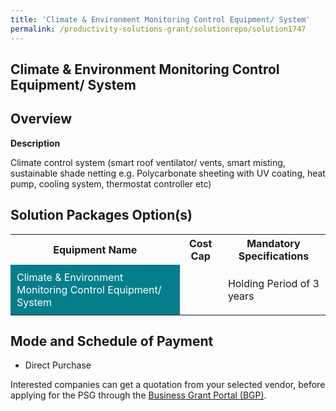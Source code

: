 ```yaml
---
title: 'Climate & Environment Monitoring Control Equipment/ System'
permalink: /productivity-solutions-grant/solutionrepo/solution1747
---
```


## Climate & Environment Monitoring Control Equipment/ System

## Overview

**Description**

Climate control system (smart roof ventilator/ vents, smart misting, sustainable shade netting e.g. Polycarbonate sheeting with UV coating, heat pump, cooling system, thermostat controller etc)

## Solution Packages Option(s)

<table>
<tr>
<th><b>Equipment Name</b></th>
<th><b>Cost Cap</b></th>
<th><b>Mandatory Specifications</b></th>
</tr>
<tr>
<td style='padding: 10px; background-color: #037E8A; color: #FFFFFF;'>Climate & Environment Monitoring Control Equipment/ System</td>
<td style='padding: 10px;'> </td>
<td style='padding: 10px;'>Holding Period of 3 years</td>
</tr>
</table>

## Mode and Schedule of Payment

 - Direct Purchase

Interested companies can get a quotation from your selected vendor, before applying for the PSG through the <a href='https://www.businessgrants.gov.sg/' target='_blank' rel='noopener'>Business Grant Portal (BGP)</a>.

<script src="/jquery/resize-tables.js"></script>

